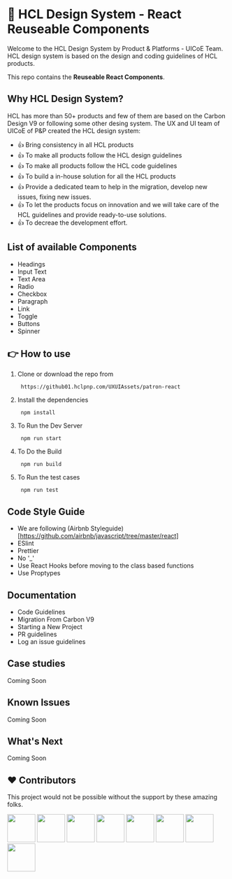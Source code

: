 # :dizzy: HCL Design System - React Reuseable Components
Welcome to the HCL Design System by Product & Platforms - UICoE Team. HCL design system is based on the design and coding guidelines of HCL products. 

This repo contains the **Reuseable React Components**.

## Why HCL Design System?
HCL has more than 50+ products and few of them are based on the Carbon Design V9 or following some other desing system. The UX and UI team of UICoE of P&P created the HCL design system:
- :thumbsup: Bring consistency in all HCL products
- :thumbsup: To make all products follow the HCL design guidelines
- :thumbsup: To make all products follow the HCL code guidelines
- :thumbsup: To build a in-house solution for all the HCL products
- :thumbsup: Provide a dedicated team to help in the migration, develop new issues, fixing new issues.
- :thumbsup: To let the products focus on innovation and we will take care of the HCL guidelines and provide ready-to-use solutions.
- :thumbsup: To decreae the development effort.

## List of available Components
- Headings
- Input Text
- Text Area
- Radio
- Checkbox
- Paragraph
- Link
- Toggle
- Buttons
- Spinner

## :point_right: How to use
1. Clone or download the repo from 

        https://github01.hclpnp.com/UXUIAssets/patron-react

2. Install the dependencies 
    
        npm install

3. To Run the Dev Server

        npm run start

4. To Do the Build

        npm run build

5. To Run the test cases

        npm run test

## Code Style Guide 
- We are following (Airbnb Styleguide)[https://github.com/airbnb/javascript/tree/master/react] 
- ESlint
- Prettier
- No '_' 
- Use React Hooks before moving to the class based functions
- Use Proptypes


## Documentation
- Code Guidelines
- Migration From Carbon V9
- Starting a New Project
- PR guidelines
- Log an issue guidelines

## Case studies
Coming Soon

## Known Issues
Coming Soon

## What's Next
Coming Soon
       
## :heart: Contributors

This project would not be possible without the support by these amazing folks. 

<a href="https://github01.hclpnp.com/francissujai-a" target="_blank"><img src="https://github01.hclpnp.com/avatars/u/81?s=460" height="64" width="64"></a>
<a href="https://github01.hclpnp.com/NehaSh" target="_blank"><img src="https://github01.hclpnp.com/avatars/u/1269?s=460" height="64" width="64"></a>
<a href="https://github01.hclpnp.com/kharkaa" target="_blank"><img src="https://github01.hclpnp.com/avatars/u/567?s=460" height="64" width="64"></a>
<a href="https://github01.hclpnp.com/monjit-n" target="_blank"><img src="https://github01.hclpnp.com/avatars/u/568?s=460" height="64" width="64"></a>
<a href="https://github01.hclpnp.com/vatsal-b" target="_blank"><img src="https://github01.hclpnp.com/avatars/u/936?s=460" height="64" width="64"></a>
<a href="https://github01.hclpnp.com/gupta-ma" target="_blank"><img src="https://github01.hclpnp.com/avatars/u/977?s=460" height="64" width="64"></a>
<a href="https://github01.hclpnp.com/vijayanv" target="_blank"><img src="https://github01.hclpnp.com/avatars/u/997?s=460" height="64" width="64"></a>
<a href="https://github01.hclpnp.com/ananthv" target="_blank"><img src="https://github01.hclpnp.com/avatars/u/998?s=460" height="64" width="64"></a>
